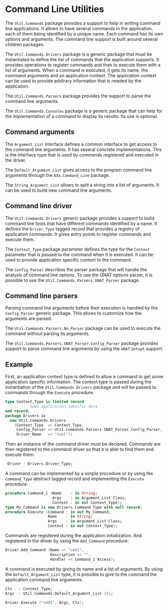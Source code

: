 # Command Line Utilities
The `Util.Commands` package provides a support to help in writing command line
applications.  It allows to have several commands in the application, each of them
being identified by a unique name.  Each command has its own options and arguments.
The command line support is built around several children packages.

The `Util.Commands.Drivers` package is a generic package that must be instantiated
to define the list of commands that the application supports.  It provides operations
to register commands and then to execute them with a list of arguments.  When a
command is executed, it gets its name, the command arguments and an application
context.  The application context can be used to provide arbitrary information that
is needed by the application.

The `Util.Commands.Parsers` package provides the support to parse the command
line arguments.

The `Util.Commands.Consoles` package is a generic package that can help for the
implementation of a command to display its results.  Its use is optional.

## Command arguments
The `Argument_List` interface defines a common interface to get access to the command
line arguments.  It has several concrete implementations.  This is the interface type
that is used by commands registered and executed in the driver.

The `Default_Argument_List` gives access to the program command line arguments through
the `Ada.Command_Line` package.

The `String_Argument_List` allows to split a string into a list of arguments.  It can
be used to build new command line arguments.

## Command line driver
The `Util.Commands.Drivers` generic package provides a support to build command line
tools that have different commands identified by a name.  It defines the `Driver_Type`
tagged record that provides a registry of application commands.  It gives entry points
to register commands and execute them.

The `Context_Type` package parameter defines the type for the `Context` parameter
that is passed to the command when it is executed.  It can be used to provide
application specific context to the command.

The `Config_Parser` describes the parser package that will handle the analysis of
command line options.  To use the GNAT options parser, it is possible to use the
`Util.Commands.Parsers.GNAT_Parser` package.
## Command line parsers
Parsing command line arguments before their execution is handled by the
`Config_Parser` generic package.  This allows to customize how the arguments are
parsed.

The `Util.Commands.Parsers.No_Parser` package can be used to execute the command
without parsing its arguments.

The `Util.Commands.Parsers.GNAT_Parser.Config_Parser` package provides support to
parse command line arguments by using the `GNAT` `Getopt` support.

## Example
First, an application context type is defined to allow a command to get some application
specific information.  The context type is passed during the instantiation of the
`Util.Commands.Drivers` package and will be passed to commands through the `Execute`
procedure.

```Ada
type Context_Type is limited record
   ... --  Some application specific data
end record;
package Drivers is
  new Util.Commands.Drivers
    (Context_Type  => Context_Type,
     Config_Parser => Util.Commands.Parsers.GNAT_Parser.Config_Parser,
     Driver_Name   => "tool");

```

Then an instance of the command driver must be declared.  Commands are then registered
to the command driver so that it is able to find them and execute them.

```Ada
 Driver : Drivers.Driver_Type;
```

A command can be implemented by a simple procedure or by using the `Command_Type`
abstract tagged record and implementing the `Execute` procedure:

```Ada
procedure Command_1 (Name    : in String;
                     Args    : in Argument_List'Class;
                     Context : in out Context_Type);
type My_Command is new Drivers.Command_Type with null record;
procedure Execute (Command : in out My_Command;
                   Name    : in String;
                   Args    : in Argument_List'Class;
                   Context : in out Context_Type);

```

Commands are registered during the application initialization.
And registered in the driver by using the `Add_Command` procedure:

```Ada
Driver.Add_Command (Name => "cmd1",
                    Description => "",
                    Handler => Command_1'Access);
```

A command is executed by giving its name and a list of arguments.  By using the
`Default_Argument_List` type, it is possible to give to the command the application
command line arguments.

```Ada
Ctx   : Context_Type;
Args  : Util.Commands.Default_Argument_List (0);
...
Driver.Execute ("cmd1", Args, Ctx);
```


